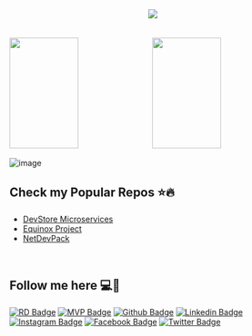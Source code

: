 <div align="center">
<img src="https://github.com/EduardoPires/eduardopires/assets/5068797/aed8c693-c4ef-4c30-ad76-460348a71054" />
</div>
<br /> <br /> 
<div>    
  <img width="49%" height="195px" src="https://awesome-github-stats.azurewebsites.net/user-stats/eduardopires?cardType=level&theme=tokyonight&preferLogin=false&Background=DD272700" /> 
  <img width="49%" height="195px" src="https://github-readme-stats.vercel.app/api/top-langs/?username=eduardopires&layout=compact&title_color=80F7D4&text_color=fff&bg_color=0d1117&border_color=fff0" />  
</div>

![image](https://github.com/EduardoPires/eduardopires/assets/5068797/a24a42fc-96cf-443a-b107-467faa8048e4)

## Check my Popular Repos ⭐🔥 
- [DevStore Microservices](https://github.com/desenvolvedor-io/dev-store)
- [Equinox Project](https://github.com/EduardoPires/EquinoxProject)
- [NetDevPack](https://github.com/NetDevPack)

<br />

## Follow me here 💻🚀
[![RD Badge](https://img.shields.io/badge/-RD%20Profile-green?style=flat-square&logo=Microsoft&logoColor=white&color=019884&link=https://rd.microsoft.com/en-us/eduardo-pires)](https://rd.microsoft.com/en-us/eduardo-pires)
[![MVP Badge](https://img.shields.io/badge/-MVP%20Profile-blue?style=flat-square&logo=Microsoft&logoColor=white&link=https://mvp.microsoft.com/en-us/PublicProfile/5000577)](https://mvp.microsoft.com/en-us/PublicProfile/5000577)
[![Github Badge](https://img.shields.io/badge/-Github-000?style=flat-square&logo=Github&logoColor=white&link=https://github.com/eduardopires)](https://github.com/eduardopires)
[![Linkedin Badge](https://img.shields.io/badge/-LinkedIn-blue?style=flat-square&logo=Linkedin&logoColor=white&link=https://www.linkedin.com/in/pireseduardo/)](https://www.linkedin.com/in/pireseduardo/)
[![Instagram Badge](https://img.shields.io/badge/-Instagram-C13584?style=flat-square&labelColor=C13584&logo=instagram&logoColor=white&link=https://www.instagram.com/eduardopiresbr/)](https://www.instagram.com/eduardopiresbr/)
[![Facebook Badge](https://img.shields.io/badge/-Facebook-blue?style=flat-square&labelColor=blue&logo=facebook&logoColor=white&link=https://www.facebook.com/eduardopiresbr/)](https://www.facebook.com/eduardopiresbr/)
[![Twitter Badge](https://img.shields.io/badge/-Twitter-blue?style=flat-square&labelColor=blue&logo=twitter&logoColor=white&link=https://twitter.com/eduardopiresbr)](https://twitter.com/eduardopiresbr)

